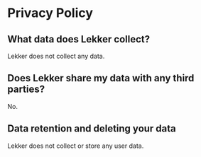 # Privacy Policy

## What data does Lekker collect?
Lekker does not collect any data.

## Does Lekker share my data with any third parties?
No.

## Data retention and deleting your data
Lekker does not collect or store any user data.